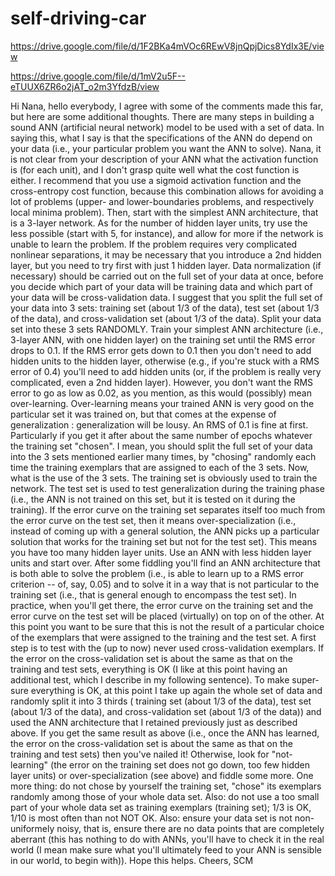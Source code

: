 # self-driving-car

https://drive.google.com/file/d/1F2BKa4mVOc6REwV8jnQpjDics8YdIx3E/view

https://drive.google.com/file/d/1mV2u5F--eTUUX6ZR6o2jAT_o2m3YfdzB/view

Hi Nana, hello everybody,
I agree with some of the comments made this far, but here are some additional thoughts.
There are many steps in building a sound ANN (artificial neural network) model to be used with a set of data. In saying this, what I say is that the specifications of the ANN do depend on your data (i.e., your particular problem you want the ANN to solve).
Nana, it is not clear from your description of your ANN what the activation function is (for each unit), and I don't grasp quite well what the cost function is either. I recommend that you use a sigmoid activation function and the cross-entropy cost function, because this combination allows for avoiding a lot of problems (upper- and lower-boundaries problems, and respectively local minima problem).
Then, start with the simplest ANN architecture, that is a 3-layer network. As for the number of hidden layer units, try use the less possible (start with 5, for instance), and allow for more if the network is unable to learn the problem. If the problem requires very complicated nonlinear separations, it may be necessary that you introduce a 2nd hidden layer, but you need to try first with just 1 hidden layer.
Data normalization (if necessary) should be carried out on the full set of your data at once, before you decide which part of your data will be training data and which part of your data will be cross-validation data.
I suggest that you split the full set of your data into 3 sets: training set (about 1/3 of the data), test set (about 1/3 of the data), and cross-validation set (about 1/3 of the data). Split your data set into these 3 sets RANDOMLY. Train your simplest ANN architecture (i.e., 3-layer ANN, with one hidden layer) on the training set until the RMS error drops to 0.1. If the RMS error gets down to 0.1 then you don't need to add hidden units to the hidden layer, otherwise (e.g., if you're stuck with a RMS error of 0.4) you'll need to add hidden units (or, if the problem is really very complicated, even a 2nd hidden layer). However, you don't want the RMS error to go as low as 0.02, as you mention, as this would (possibly) mean over-learning. Over-learning means your trained ANN is very good on the particular set it was trained on, but that comes at the expense of generalization : generalization will be lousy. An RMS of 0.1 is fine at first. Particularly if you get it after about the same number of epochs whatever the training set "chosen". I mean, you should split the full set of your data into the 3 sets mentioned earlier many times, by "chosing" randomly each time the training exemplars that are assigned to each of the 3 sets.
Now, what is the use of the 3 sets. The training set is obviously used to train the network. The test set is used to test generalization during the training phase (i.e., the ANN is not trained on this set, but it is tested on it during the training). If the error curve on the training set separates itself too much from the error curve on the test set, then it means over-specialization (i.e., instead of coming up with a general solution, the ANN picks up a particular solution that works for the training set but not for the test set). This means you have too many hidden layer units. Use an ANN with less hidden layer units and start over. After some fiddling you'll find an ANN architecture that is both able to solve the problem (i.e., is able to learn up to a RMS error criterion -- of, say, 0.05) and to solve it in a way that is not particular to the training set (i.e., that is general enough to encompass the test set). In practice, when you'll get there, the error curve on the training set and the error curve on the test set will be placed (virtually) on top on of the other.
At this point you want to be sure that this is not the result of a particular choice of the exemplars that were assigned to the training and the test set. A first step is to test with the (up to now) never used cross-validation exemplars. If the error on the cross-validation set is about the same as that on the training and test sets, everything is OK (I like at this point having an additional test, which I describe in my following sentence). To make super-sure everything is OK, at this point I take up again the whole set of data and randomly split it into 3 thirds ( training set (about 1/3 of the data), test set (about 1/3 of the data), and cross-validation set (about 1/3 of the data)) and used the ANN architecture that I retained previously just as described above. If you get the same result as above (i.e., once the ANN has learned, the error on the cross-validation set is about the same as that on the training and test sets) then you've nailed it! Otherwise, look for "not-learning" (the error on the training set does not go down, too few hidden layer units) or over-specialization (see above) and fiddle some more.
One more thing: do not chose by yourself the training set, "chose" its exemplars randomly among those of your whole data set.
Also: do not use a too small part of your whole data set as training exemplars (training set); 1/3 is OK, 1/10 is most often than not NOT OK.
Also: ensure your data set is not non-uniformely noisy, that is, ensure there are no data points that are completely aberrant (this has nothing to do with ANNs, you'll have to check it in the real world (I mean make sure what you'll ultimately feed to your ANN is sensible in our world, to begin with)).
Hope this helps.
Cheers,
SCM
